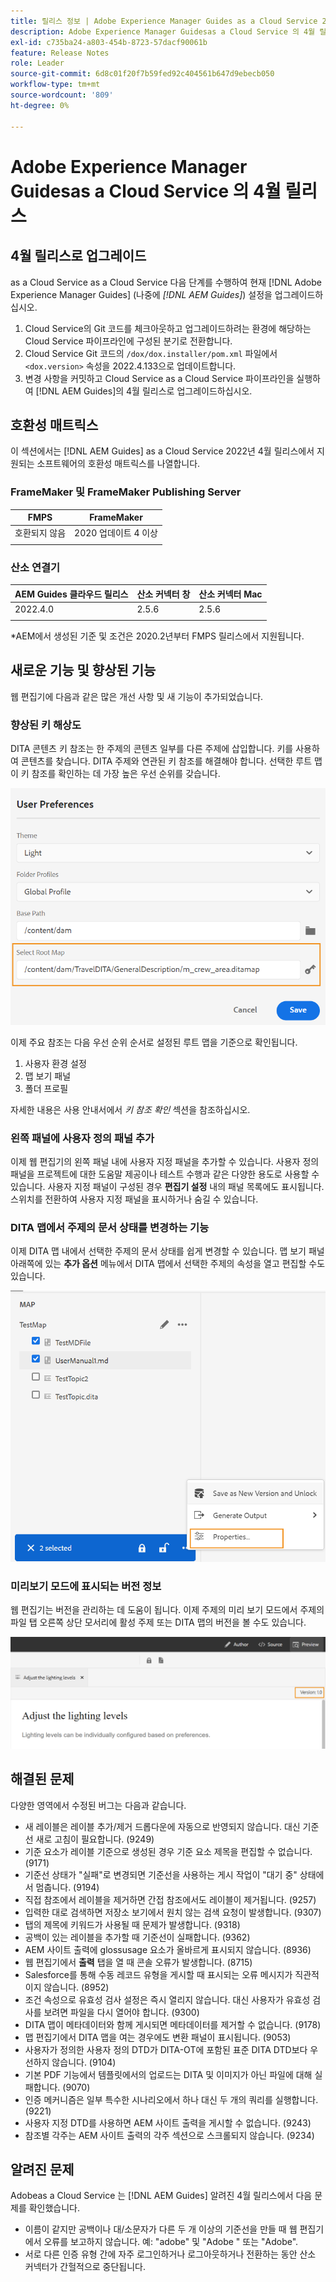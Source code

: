 ```yaml
---
title: 릴리스 정보 | Adobe Experience Manager Guides as a Cloud Service 2002년 4월 릴리스
description: Adobe Experience Manager Guidesas a Cloud Service 의 4월 릴리스
exl-id: c735ba24-a803-454b-8723-57dacf90061b
feature: Release Notes
role: Leader
source-git-commit: 6d8c01f20f7b59fed92c404561b647d9ebecb050
workflow-type: tm+mt
source-wordcount: '809'
ht-degree: 0%

---
```


# Adobe Experience Manager Guidesas a Cloud Service 의 4월 릴리스

## 4월 릴리스로 업그레이드

as a Cloud Service as a Cloud Service 다음 단계를 수행하여 현재 [!DNL Adobe Experience Manager Guides] (나중에 *[!DNL AEM Guides]*) 설정을 업그레이드하십시오.
1. Cloud Service의 Git 코드를 체크아웃하고 업그레이드하려는 환경에 해당하는 Cloud Service 파이프라인에 구성된 분기로 전환합니다.
1. Cloud Service Git 코드의 `/dox/dox.installer/pom.xml` 파일에서 `<dox.version>` 속성을 2022.4.133으로 업데이트합니다.
1. 변경 사항을 커밋하고 Cloud Service as a Cloud Service 파이프라인을 실행하여 [!DNL AEM Guides]의 4월 릴리스로 업그레이드하십시오.

## 호환성 매트릭스

이 섹션에서는 [!DNL AEM Guides] as a Cloud Service 2022년 4월 릴리스에서 지원되는 소프트웨어의 호환성 매트릭스를 나열합니다.

### FrameMaker 및 FrameMaker Publishing Server

| FMPS | FrameMaker |
| --- | --- |
| 호환되지 않음 | 2020 업데이트 4 이상 |
| | |


### 산소 연결기

| AEM Guides 클라우드 릴리스 | 산소 커넥터 창 | 산소 커넥터 Mac |
| --- | --- | --- |
| 2022.4.0 | 2.5.6 | 2.5.6 |
|  |  |  |

*AEM에서 생성된 기준 및 조건은 2020.2년부터 FMPS 릴리스에서 지원됩니다.

## 새로운 기능 및 향상된 기능

웹 편집기에 다음과 같은 많은 개선 사항 및 새 기능이 추가되었습니다.

### 향상된 키 해상도

DITA 콘텐츠 키 참조는 한 주제의 콘텐츠 일부를 다른 주제에 삽입합니다. 키를 사용하여 콘텐츠를 찾습니다. DITA 주제와 연관된 키 참조를 해결해야 합니다. 선택한 루트 맵이 키 참조를 확인하는 데 가장 높은 우선 순위를 갖습니다.

![사용자 환경 설정 대화 상자](assets/user-preferences.png)

이제 주요 참조는 다음 우선 순위 순서로 설정된 루트 맵을 기준으로 확인됩니다.

1. 사용자 환경 설정
1. 맵 보기 패널
1. 폴더 프로필

자세한 내용은 사용 안내서에서 *키 참조 확인* 섹션을 참조하십시오.

### 왼쪽 패널에 사용자 정의 패널 추가

이제 웹 편집기의 왼쪽 패널 내에 사용자 지정 패널을 추가할 수 있습니다. 사용자 정의 패널을 프로젝트에 대한 도움말 제공이나 테스트 수행과 같은 다양한 용도로 사용할 수 있습니다. 사용자 지정 패널이 구성된 경우 **편집기 설정** 내의 패널 목록에도 표시됩니다. 스위치를 전환하여 사용자 지정 패널을 표시하거나 숨길 수 있습니다.

### DITA 맵에서 주제의 문서 상태를 변경하는 기능

이제 DITA 맵 내에서 선택한 주제의 문서 상태를 쉽게 변경할 수 있습니다. 맵 보기 패널 아래쪽에 있는 **추가 옵션** 메뉴에서 DITA 맵에서 선택한 주제의 속성을 열고 편집할 수도 있습니다.

![선택한 항목 속성](assets/map-view-properties.png)

### 미리보기 모드에 표시되는 버전 정보

웹 편집기는 버전을 관리하는 데 도움이 됩니다. 이제 주제의 미리 보기 모드에서 주제의 파일 탭 오른쪽 상단 모서리에 활성 주제 또는 DITA 맵의 버전을 볼 수도 있습니다.

![미리 보기 버전](assets/preview-version.png)

## 해결된 문제

다양한 영역에서 수정된 버그는 다음과 같습니다.

* 새 레이블은 레이블 추가/제거 드롭다운에 자동으로 반영되지 않습니다. 대신 기준선 새로 고침이 필요합니다. (9249)
* 기준 요소가 레이블 기준으로 생성된 경우 기준 요소 제목을 편집할 수 없습니다. (9171)
* 기준선 상태가 &quot;실패&quot;로 변경되면 기준선을 사용하는 게시 작업이 &quot;대기 중&quot; 상태에서 멈춥니다. (9194)
* 직접 참조에서 레이블을 제거하면 간접 참조에서도 레이블이 제거됩니다. (9257)
* 입력한 대로 검색하면 저장소 보기에서 원치 않는 검색 요청이 발생합니다. (9307)
* 탭의 제목에 키워드가 사용될 때 문제가 발생합니다. (9318)
* 공백이 있는 레이블을 추가할 때 기준선이 실패합니다. (9362)
* AEM 사이트 출력에 glossusage 요소가 올바르게 표시되지 않습니다. (8936)
* 웹 편집기에서 **출력** 탭을 열 때 콘솔 오류가 발생합니다. (8715)
* Salesforce를 통해 수동 레코드 유형을 게시할 때 표시되는 오류 메시지가 직관적이지 않습니다. (8952)
* 조건 속성으로 유효성 검사 설정은 즉시 열리지 않습니다. 대신 사용자가 유효성 검사를 보려면 파일을 다시 열어야 합니다. (9300)
* DITA 맵이 메타데이터와 함께 게시되면 메타데이터를 제거할 수 없습니다.  (9178)
* 맵 편집기에서 DITA 맵을 여는 경우에도 변환 패널이 표시됩니다. (9053)
* 사용자가 정의한 사용자 정의 DTD가 DITA-OT에 포함된 표준 DITA DTD보다 우선하지 않습니다. (9104)
* 기본 PDF 기능에서 템플릿에서의 업로드는 DITA 및 이미지가 아닌 파일에 대해 실패합니다. (9070)
* 인증 메커니즘은 일부 특수한 시나리오에서 하나 대신 두 개의 쿼리를 실행합니다. (9221)
* 사용자 지정 DTD를 사용하면 AEM 사이트 출력을 게시할 수 없습니다. (9243)
* 참조별 각주는 AEM 사이트 출력의 각주 섹션으로 스크롤되지 않습니다. (9234)

## 알려진 문제

Adobeas a Cloud Service 는 [!DNL AEM Guides] 알려진 4월 릴리스에서 다음 문제를 확인했습니다.

* 이름이 같지만 공백이나 대/소문자가 다른 두 개 이상의 기준선을 만들 때 웹 편집기에서 오류를 보고하지 않습니다. 예: &quot;adobe&quot; 및 &quot;Adobe &quot; 또는 &quot;Adobe&quot;.
* 서로 다른 인증 유형 간에 자주 로그인하거나 로그아웃하거나 전환하는 동안 산소 커넥터가 간헐적으로 중단됩니다.
